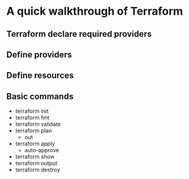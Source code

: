 # A quick walkthrough of Terraform

## Terraform declare required providers

## Define providers

## Define resources

## Basic commands

- terraform init
- terraform fmt
- terraform validate
- terraform plan
  - out
- terraform apply
  - auto-approve
- terraform show
- terraform output
- terraform destroy
